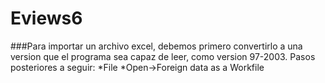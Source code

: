 # Eviews6

###Para importar un archivo excel, debemos primero convertirlo a una version que el programa sea capaz de leer, como version 97-2003. Pasos posteriores a seguir:
*File
*Open->Foreign data as a Workfile


